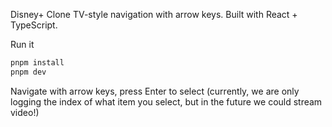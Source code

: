 Disney+ Clone
TV-style navigation with arrow keys. Built with React + TypeScript.

Run it

```bash
pnpm install
pnpm dev
```

Navigate with arrow keys, press Enter to select (currently, we are only logging the index of what item you select, but in the future we could stream video!)



